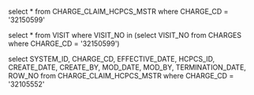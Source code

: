 select * from CHARGE_CLAIM_HCPCS_MSTR where CHARGE_CD = '32150599'

select * from VISIT where VISIT_NO in (select VISIT_NO from CHARGES where CHARGE_CD = '32150599')

select SYSTEM_ID, CHARGE_CD, EFFECTIVE_DATE, HCPCS_ID, CREATE_DATE, CREATE_BY, MOD_DATE, MOD_BY, TERMINATION_DATE, ROW_NO
from CHARGE_CLAIM_HCPCS_MSTR where CHARGE_CD = '32105552'